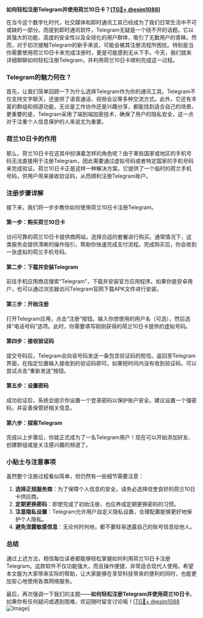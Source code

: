 **如何轻松注册Telegram并使用荷兰10日卡？[[TG💪+ @esim1088](https://t.me/s/esim1088)]**

在当今这个数字化时代，社交媒体和即时通讯工具已经成为了我们日常生活中不可或缺的一部分。而提到即时通讯软件，Telegram无疑是一个绕不开的话题。它以其强大的功能、高度的安全性以及全球化的用户群体，吸引了无数用户的青睐。然而，对于初次接触Telegram的新手来说，可能会被其注册流程所困扰。特别是当你需要使用荷兰10日卡来完成注册时，更是可能感到无从下手。今天，我们就来详细聊聊如何轻松注册Telegram，并利用荷兰10日卡顺利完成这一过程。

### Telegram的魅力何在？

首先，让我们简单回顾一下为什么选择Telegram作为你的通讯工具。Telegram不仅支持文字聊天，还提供了语音通话、视频会议等多种交流方式。此外，它还有丰富的群组和频道功能，无论是工作协作还是兴趣分享，都能找到适合自己的场景。更重要的是，Telegram采用了端到端加密技术，确保了用户的隐私安全，这一点对于注重个人信息保护的人来说尤为重要。

### 荷兰10日卡的作用

那么，荷兰10日卡在这其中扮演着怎样的角色呢？由于某些国家或地区的手机号码无法直接用于注册Telegram，因此需要通过虚拟号码或者特定国家的手机号码来完成验证。荷兰10日卡正是这样一种解决方案。它提供了一个临时的荷兰手机号码，供用户用来接收验证码，从而顺利注册Telegram账户。

### 注册步骤详解

接下来，我们将一步步教你如何使用荷兰10日卡注册Telegram。

#### 第一步：购买荷兰10日卡

访问可靠的荷兰10日卡提供商网站，选择合适的套餐进行购买。通常情况下，这类服务会提供清晰的操作指引，帮助你快速完成支付流程。完成购买后，你会收到一张虚拟的荷兰手机号码。

#### 第二步：下载并安装Telegram

前往手机应用商店搜索“Telegram”，下载并安装官方应用程序。如果你是安卓用户，也可以通过浏览器访问Telegram官网下载APK文件进行安装。

#### 第三步：开始注册

打开Telegram应用，点击“注册”按钮。输入你想使用的用户名（可选），然后选择“电话号码”选项。此时，你需要填写刚刚获得的荷兰10日卡提供的虚拟号码。

#### 第四步：接收验证码

提交号码后，Telegram会向该号码发送一条包含验证码的短信。返回至Telegram界面，在指定位置输入接收到的验证码即可。如果短时间内没有收到验证码，可以尝试点击“重新发送”按钮。

#### 第五步：设置密码

成功验证后，系统会提示你设置一个登录密码以保护账户安全。建议设置一个强密码，并妥善保管好相关信息。

#### 第六步：探索Telegram

完成以上步骤后，你就正式成为了一名Telegram用户！现在可以开始添加好友、创建群组或是关注感兴趣的频道了。

### 小贴士与注意事项

虽然整个注册过程看似简单，但仍然有一些细节需要注意：

1. **选择正规服务商**：为了保障个人信息的安全，请务必选择信誉良好的荷兰10日卡供应商。
2. **定期更换密码**：即使完成了初始注册，也应养成定期更换密码的习惯。
3. **注意隐私设置**：Telegram允许用户自定义隐私设置，合理配置能够更好地保护个人隐私。
4. **避免泄露敏感信息**：无论何时何地，都不要轻易透露自己的账号信息给他人。

### 总结

通过上述方法，相信每位读者都能够轻松掌握如何利用荷兰10日卡注册Telegram。这款软件不仅功能强大，而且操作便捷，非常适合现代人使用。希望本文能为大家带来实际的帮助，让大家能够在享受科技带来的便利的同时，也能更加安心地使用各类网络服务。

最后，再次强调一下我们的主题——**如何轻松注册Telegram并使用荷兰10日卡**。如果你有任何疑问或遇到困难，欢迎随时留言讨论哦！[[TG💪+ @esim1088](https://t.me/s/esim1088) ![Image](https://i.postimg.cc/4NQfJmqS/Snipaste-2025-05-13-00-14-12.png)]